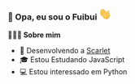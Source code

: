 ### 🥀 Opa, eu sou o Fuibui <img src="https://github.com/devSouvik/devSouvik/blob/master/Hi.gif" width="25">

**👨🏻‍💻 Sobre mim**

- 🔭 Desenvolvendo a [Scarlet](http://scarlet-website.glitch.me/)
- 🎓 Estou Estudando JavaScript 
- 💻 Estou interessado em Python
